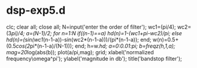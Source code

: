 # dsp-exp5.d
clc;
clear all;
close all;
N=input('enter the order of filter');
wc1=(pi/4);
wc2=(3*pi)/4;
a=(N-1)/2;
for n=1:N
 if((n-1)==a)
 hd(n)=1-(wc1+pi-wc2)/pi;
 else
 hd(n)=(sin(wc1*(n-1-a))-sin(wc2*(n-1-a)))/(pi*(n-1-a));
 end;
 w(n)=0.5+(0.5*cos(2*pi*(n-1-a)/(N-1)));
end;
h=w.*hd;
a=0:0.01:pi;
b=freqz(h,1,a);
mag=20*log(abs(b));
plot(a/pi,mag);
grid;
xlabel('normalized frequency\omega^pi');
ylabel('magnitude in db');
title('bandstop filter');
